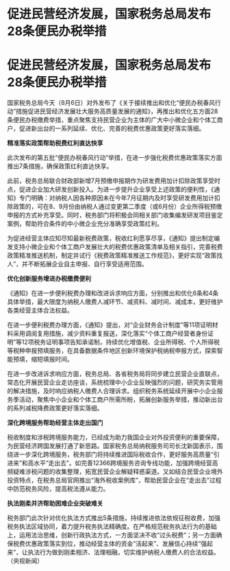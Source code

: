 # 促进民营经济发展，国家税务总局发布28条便民办税举措

# 促进民营经济发展，国家税务总局发布28条便民办税举措

国家税务总局今天（8月6日）对外发布了《关于接续推出和优化“便民办税春风行动”措施促进民营经济发展壮大服务高质量发展的通知》，再推出和优化五方面28条便民办税缴费举措，重点聚焦支持民营企业为主体的广大中小微企业和个体工商户，促进新出台的一系列延续、优化、完善的税费优惠政策更好落实落细。

**精准落实政策帮助税费红利直达快享**

此次发布的第五批“便民办税春风行动”举措，在进一步强化税费优惠政策落实方面推出7条措施，确保政策红利直达快享。

此前，税务总局联合财政部新增7月预缴申报期作为研发费用加计扣除政策享受时点，促进企业加大研发创新投入。为进一步提升企业享受上述政策的便利性，《通知》专门明确：对纳税人因各种原因未在今年7月征期内及时享受研发费用加计扣除政策的，可在8、9月份由纳税人通过变更第二季度（或6月份）企业所得税预缴申报的方式补充享受。同时，税务部门将积极会同相关部门收集编发研发项目鉴定案例，帮助符合条件的中小微企业充分准确享受政策红利。

为促进经营主体应知尽知最新税费政策，税收红利愿享尽享，《通知》提出制定编发支持小微企业和个体工商户发展壮大的税费优惠政策清单及相关指引，完善税费政策精准推送机制，制定并试行《税费政策精准推送工作规范》，更好实现“政策找人”，并不断拓展企业自主申报、自行享受适用范围。

**优化创新服务增进办税缴费便利**

《通知》在进一步便利税费办理和改进诉求响应方面，分别推出和优化6条和4条具体举措，最大限度为纳税人缴费人减环节、减资料、减时间、减成本，更好维护各类经营主体合法权益。

在进一步便利税费办理方面，《通知》提出，对“企业财务会计制度”等11项证明材料采用调阅复用措施，减少资料重复报送，深化落实“个体工商户经营者身份证明”等12项税务证明事项告知承诺制，持续优化增值税、企业所得税、个人所得税等税种申报预填服务，在具备数据条件地区创新环境保护税纳税申报方式，探索智能预填，缩短填报时间。

在进一步改进诉求响应方面，税务总局、各省税务局将同步建立民营企业直联点，常态化开展民营企业走访座谈，系统梳理中小企业反映强烈的问题，研究务实管用的解决措施，及时响应纳税人缴费人合理诉求。组织税务系统延续开展中小企业服务季活动，聚焦中小企业和个体工商户所需所盼，拓展创新服务举措，推动新出台的系列减税降费政策更好落实落细。

**深化跨境服务帮助经营主体走出国门**

税收制度和涉税跨境服务能力，已经成为助力我国企业对外投资便利的重要保障，为民营经济跨国发展打通了新思路。国家税务总局纳税服务司司长沈新国表示，围绕进一步深化跨境服务，税务部门将持续推进国际税收合作，更好服务高质量“引进来”和高水平“走出去”。如完善12366跨境服务咨询专线功能，加强跨境经营高频疑难涉税问题的收集整理，拓宽民营企业解疑释惑渠道。又如结合民营企业境外投资特点，在税务总局官网推出“海外税收案例库”，帮助民营企业在“走出去”过程中防范税务风险，提高税法遵从能力。

**执法刚柔并济帮助困难企业突破难关**

税务部门此次针对优化执法方式推出5条措施，持续推进依法依规征税收费，加强税务执法区域协同，着力提升税务执法精确度。在严格规范税务执法行为的基础上，运用法治思维，创新行政执法方式，一方面坚决不收“过头税费”；另一方面确保税费优惠政策落实到位，推动经营主体的资金“活起来”、发展信心持续“强起来”，让执法行为做到刚柔相济、法理相融，切实维护纳税人缴费人的合法权益。（央视新闻）

